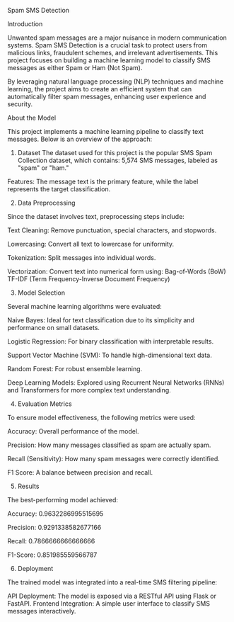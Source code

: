 Spam SMS Detection

Introduction

Unwanted spam messages are a major nuisance in modern communication systems. Spam SMS Detection is a crucial task to protect users from malicious links, fraudulent schemes, and irrelevant advertisements. This project focuses on building a machine learning model to classify SMS messages as either Spam or Ham (Not Spam).

By leveraging natural language processing (NLP) techniques and machine learning, the project aims to create an efficient system that can automatically filter spam messages, enhancing user experience and security.

About the Model

This project implements a machine learning pipeline to classify text messages. Below is an overview of the approach:

1. Dataset
The dataset used for this project is the popular SMS Spam Collection dataset, which contains:
5,574 SMS messages, labeled as "spam" or "ham."

Features: The message text is the primary feature, while the label represents the target classification.

2. Data Preprocessing

Since the dataset involves text, preprocessing steps include:

Text Cleaning: Remove punctuation, special characters, and stopwords.

Lowercasing: Convert all text to lowercase for uniformity.

Tokenization: Split messages into individual words.

Vectorization: Convert text into numerical form using:
Bag-of-Words (BoW)
TF-IDF (Term Frequency-Inverse Document Frequency)

3. Model Selection

Several machine learning algorithms were evaluated:

Naive Bayes: Ideal for text classification due to its simplicity and performance on small datasets.

Logistic Regression: For binary classification with interpretable results.

Support Vector Machine (SVM): To handle high-dimensional text data.

Random Forest: For robust ensemble learning.

Deep Learning Models: Explored using Recurrent Neural Networks (RNNs) and Transformers for more complex text understanding.

4. Evaluation Metrics

To ensure model effectiveness, the following metrics were used:

Accuracy: Overall performance of the model.

Precision: How many messages classified as spam are actually spam.

Recall (Sensitivity): How many spam messages were correctly identified.

F1 Score: A balance between precision and recall.

5. Results

The best-performing model achieved:

Accuracy: 0.9632286995515695

Precision: 0.9291338582677166

Recall: 0.7866666666666666

F1-Score: 0.851985559566787

6. Deployment

The trained model was integrated into a real-time SMS filtering pipeline:

API Deployment: The model is exposed via a RESTful API using Flask or FastAPI.
Frontend Integration: A simple user interface to classify SMS messages interactively.
